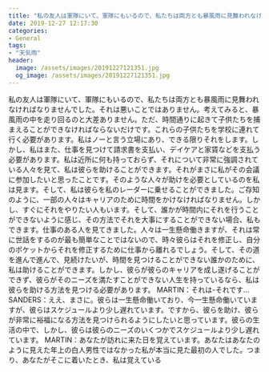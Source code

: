 ```yaml
---
title: "私の友人は軍隊にいて、軍隊にもいるので、私たちは両方とも暴風雨に見舞われなければなりませんでした。"
date: 2019-12-27 12:17:30
categories:
- General
tags:
- "天気雨"
header:
  image: /assets/images/20191227121351.jpg
  og_image: /assets/images/20191227121351.jpg
---
```


私の友人は軍隊にいて、軍隊にもいるので、私たちは両方とも暴風雨に見舞われなければなりませんでした。それは悪いことではありません。考えてみると、暴風雨の中を走り回るのと大差ありません。ただ、時間通りに起きて子供たちを捕まえることができなければならないだけです。これらの子供たちを学校に連れて行く必要があります。私はノーと言う立場にあり、できる限りそれをします。しかし、私はまた、仕事を見つけて請求書を支払い、デイケアと家賃などを支払う必要があります。私は近所に何も持っておらず、それについて非常に強調されている人々を見て、私は彼らを助けることができます。それがまさに私がその会議に参加したいと思ったことです。そのような人々が助けを必要としているのを私は見ます。そして、私は彼らを私のレーダーに乗せることができました。ご存知のように、一部の人々はキャリアのために時間をかけなければなりません。しかし、すぐにそれをやりたい人もいます。そして、誰かが時間内にそれを行うことができないように感じ、その方法でそれを大事にすることができない場合、私もできます。仕事のある人を見てきました。人々は一生懸命働きますが、それは常に世話をするのが最も簡単なことではないので、時々彼らはそれを修正し、自分のポケットからそれを修正するために仕事から離れるでしょう。そして、その道を進んで進んで、見続けたいが、時間を見つけることができない誰かのために、私は助けることができます。しかし、彼らが彼らのキャリアを成し遂げることができず、彼らがそのニーズを満たすことができない人生を持っているなら、私は彼らを助ける方法を見つける必要があります。 MARTIN：それは-それです... SANDERS：ええ、まさに。彼らは一生懸命働いており、今一生懸命働いていますが、彼らはスケジュールより少し遅れています。ですから、彼らを助け、彼らが非常に裕福になる方法を見つけられるようにしたいと思っています。彼らの生活の中で、しかし、彼らは彼らのニーズのいくつかでスケジュールより少し遅れています。 MARTIN：あなたが訪れに来た日を覚えています。あなたはあなたのように見えた年上の白人男性ではなかった私が本当に見た最初の人でした。つまり、あなたがそこに着いたとき、私は覚えている
